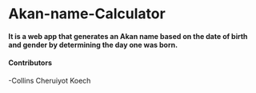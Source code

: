 # Akan-name-Calculator

#### It is a web app that generates an Akan name based on the date of birth and gender by determining the day one was born.

#### Contributors
-Collins Cheruiyot Koech